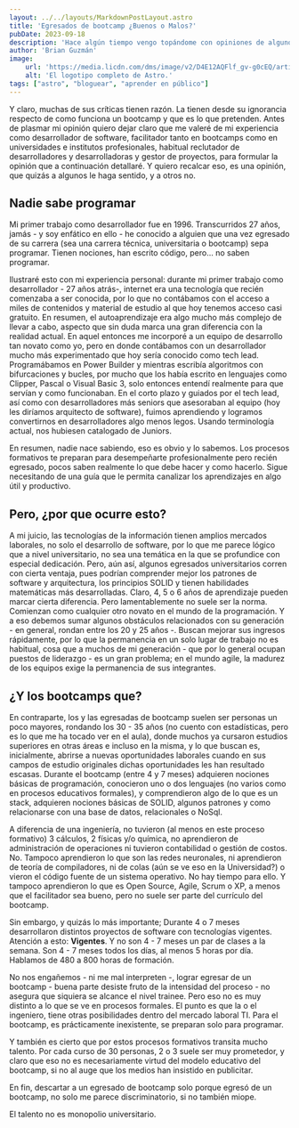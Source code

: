```yaml
---
layout: ../../layouts/MarkdownPostLayout.astro
title: 'Egresados de bootcamp ¿Buenos o Malos?'
pubDate: 2023-09-18
description: 'Hace algún tiempo vengo topándome con opiniones de algunos "influencers", varios muy "respetados" por la comunidad de desarrolladores de habla hispana ¿existe una comunidad? siendo críticos tanto de los bootcamps como de sus egresados.'
author: 'Brian Guzmán'
image:
    url: 'https://media.licdn.com/dms/image/v2/D4E12AQFlf_gv-g0cEQ/article-cover_image-shrink_720_1280/article-cover_image-shrink_720_1280/0/1695052875772?e=1761177600&v=beta&t=apfoI2Cpr5KdaWJmHtdx0lKP9L36XgVH8sMjomWHfpM'
    alt: 'El logotipo completo de Astro.'
tags: ["astro", "bloguear", "aprender en público"]
---
```

Y claro, muchas de sus críticas tienen razón. La tienen desde su ignorancia respecto de como funciona un bootcamp y que es lo que pretenden. Antes de plasmar mi opinión quiero dejar claro que me valeré de mi experiencia como desarrollador de software, facilitador tanto en bootcamps como en universidades e institutos profesionales, habitual reclutador de desarrolladores y desarrolladoras y gestor de proyectos, para formular la opinión que a continuación detallaré. Y quiero recalcar eso, es una opinión, que quizás a algunos le haga sentido, y a otros no.

## Nadie sabe programar
Mi primer trabajo como desarrollador fue en 1996. Transcurridos 27 años, jamás - y soy enfático en ello - he conocido a alguien que una vez egresado de su carrera (sea una carrera técnica, universitaria o bootcamp) sepa programar. Tienen nociones, han escrito código, pero... no saben programar.

Ilustraré esto con mi experiencia personal: durante mi primer trabajo como desarrollador - 27 años atrás-, internet era una tecnología que recién comenzaba a ser conocida, por lo que no contábamos con el acceso a miles de contenidos y material de estudio al que hoy tenemos acceso casi gratuito. En resumen, el autoaprendizaje era algo mucho más complejo de llevar a cabo, aspecto que sin duda marca una gran diferencia con la realidad actual. En aquel entonces me incorporé a un equipo de desarrollo tan novato como yo, pero en donde contábamos con un desarrollador mucho más experimentado que hoy sería conocido como tech lead. Programábamos en Power Builder y mientras escribía algoritmos con bifurcaciones y bucles, por mucho que los había escrito en lenguajes como Clipper, Pascal o Visual Basic 3, solo entonces entendí realmente para que servían y como funcionaban. En el corto plazo y guiados por el tech lead, así como con desarrolladores más seniors que asesoraban al equipo (hoy les diríamos arquitecto de software), fuimos aprendiendo y logramos convertirnos en desarrolladores algo menos legos. Usando terminología actual, nos hubiesen catalogado de Juniors.

En resumen, nadie nace sabiendo, eso es obvio y lo sabemos. Los procesos formativos te preparan para desempeñarte profesionalmente pero recién egresado, pocos saben realmente lo que debe hacer y como hacerlo. Sigue necesitando de una guía que le permita canalizar los aprendizajes en algo útil y productivo.

## Pero, ¿por que ocurre esto?
A mi juicio, las tecnologías de la información tienen amplios mercados laborales, no solo el desarrollo de software, por lo que me parece lógico que a nivel universitario, no sea una temática en la que se profundice con especial dedicación. Pero, aún así, algunos egresados universitarios corren con cierta ventaja, pues podrían comprender mejor los patrones de software y arquitectura, los principios SOLID y tienen habilidades matemáticas más desarrolladas. Claro, 4, 5 o 6 años de aprendizaje pueden marcar cierta diferencia. Pero lamentablemente no suele ser la norma. Comienzan como cualquier otro novato en el mundo de la programación. Y a eso debemos sumar algunos obstáculos relacionados con su generación - en general, rondan entre los 20 y 25 años -. Buscan mejorar sus ingresos rápidamente, por lo que la permanencia en un solo lugar de trabajo no es habitual, cosa que a muchos de mi generación - que por lo general ocupan puestos de liderazgo - es un gran problema; en el mundo agile, la madurez de los equipos exige la permanencia de sus integrantes.

## ¿Y los bootcamps que?
En contraparte, los y las egresadas de bootcamp suelen ser personas un poco mayores, rondando los 30 - 35 años (no cuento con estadísticas, pero es lo que me ha tocado ver en el aula), donde muchos ya cursaron estudios superiores en otras áreas e incluso en la misma, y lo que buscan es, inicialmente, abrirse a nuevas oportunidades laborales cuando en sus campos de estudio originales dichas oportunidades les han resultado escasas. Durante el bootcamp (entre 4 y 7 meses) adquieren nociones básicas de programación, conocieron uno o dos lenguajes (no varios como en procesos educativos formales), y comprendieron algo de lo que es un stack, adquieren nociones básicas de SOLID, algunos patrones y como relacionarse con una base de datos, relacionales o NoSql. 

A diferencia de una ingeniería, no tuvieron (al menos en este proceso formativo) 3 cálculos, 2 físicas y/o química, no aprendieron de administración de operaciones ni tuvieron contabilidad o gestión de costos. No. Tampoco aprendieron lo que son las redes neuronales, ni aprendieron de teoría de compiladores, ni de colas (aún se ve eso en la Universidad?) o vieron el código fuente de un sistema operativo. No hay tiempo para ello. Y tampoco aprendieron lo que es Open Source, Agile, Scrum o XP, a menos que el facilitador sea bueno, pero no suele ser parte del currículo del bootcamp.

Sin embargo, y quizás lo más importante; Durante 4 o 7 meses desarrollaron distintos proyectos de software con tecnologías vigentes. Atención a esto: **Vigentes**. Y no son 4 - 7 meses un par de clases a la semana. Son 4 - 7 meses todos los días, al menos 5 horas por día. Hablamos de 480 a 800 horas de formación.

No nos engañemos - ni me mal interpreten -, lograr egresar de un bootcamp - buena parte desiste fruto de la intensidad del proceso - no asegura que siquiera se alcance el nivel trainee. Pero eso no es muy distinto a lo que se ve en procesos formales. El punto es que la o el ingeniero, tiene otras posibilidades dentro del mercado laboral TI. Para el bootcamp, es prácticamente inexistente, se preparan solo para programar.

Y también es cierto que por estos procesos formativos transita mucho talento. Por cada curso de 30 personas, 2 o 3 suele ser muy prometedor, y claro que eso no es necesariamente virtud del modelo educativo del bootcamp, si no al auge que los medios han insistido en publicitar.

En fin, descartar a un egresado de bootcamp solo porque egresó de un bootcamp, no solo me parece discriminatorio, si no también miope.

El talento no es monopolio universitario.